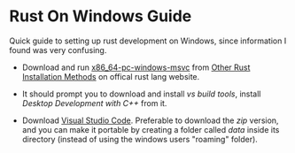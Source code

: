 # Rust On Windows Guide

Quick guide to setting up rust development on Windows, since information I found was very confusing.

* Download and run [x86_64-pc-windows-msvc](https://static.rust-lang.org/rustup/dist/x86_64-pc-windows-msvc/rustup-init.exe) from [Other Rust Installation Methods](https://forge.rust-lang.org/infra/other-installation-methods.html) on offical rust lang website.

* It should prompt you to download and install *vs build tools*, install *Desktop Development with C++* from it.

* Download [Visual Studio Code](https://code.visualstudio.com/Download). Preferable to download the *zip* version, and you can make it portable by creating a folder called *data* inside its directory (instead of using the windows users "roaming" folder).
